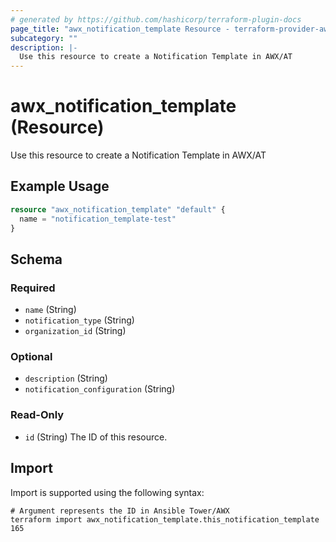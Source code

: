 ```yaml
---
# generated by https://github.com/hashicorp/terraform-plugin-docs
page_title: "awx_notification_template Resource - terraform-provider-awx"
subcategory: ""
description: |-
  Use this resource to create a Notification Template in AWX/AT
---
```


# awx_notification_template (Resource)

Use this resource to create a Notification Template in AWX/AT

## Example Usage

```terraform
resource "awx_notification_template" "default" {
  name = "notification_template-test"
}
```

<!-- schema generated by tfplugindocs -->
## Schema

### Required

- `name` (String)
- `notification_type` (String)
- `organization_id` (String)

### Optional

- `description` (String)
- `notification_configuration` (String)

### Read-Only

- `id` (String) The ID of this resource.

## Import

Import is supported using the following syntax:

```shell
# Argument represents the ID in Ansible Tower/AWX
terraform import awx_notification_template.this_notification_template 165
```

